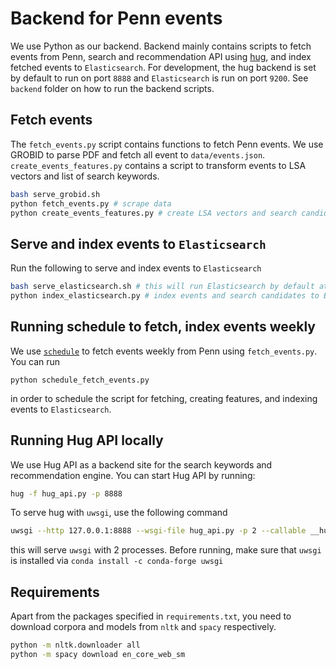 # Backend for Penn events

We use Python as our backend. Backend mainly contains scripts to fetch events from Penn, search and recommendation API using [hug](https://www.hug.rest/), and index fetched events to `Elasticsearch`. For development, the hug backend is set by default to run on port `8888` and `Elasticsearch` is run on port `9200`. See `backend` folder on how to run the backend scripts.

## Fetch events

The `fetch_events.py` script contains functions to fetch Penn events. We use GROBID to parse PDF and fetch all event to `data/events.json`. `create_events_features.py` contains a script to transform events to LSA vectors and list of search keywords.

```sh
bash serve_grobid.sh
python fetch_events.py # scrape data
python create_events_features.py # create LSA vectors and search candidates
```

## Serve and index events to `Elasticsearch`

Run the following to serve and index events to `Elasticsearch`

```sh
bash serve_elasticsearch.sh # this will run Elasticsearch by default at port 9200
python index_elasticsearch.py # index events and search candidates to Elasticsearch
```

## Running schedule to fetch, index events weekly

We use [`schedule`](https://github.com/dbader/schedule) to fetch events weekly from Penn using `fetch_events.py`.
You can run

```**sh**
python schedule_fetch_events.py
```

in order to schedule the script for fetching, creating features, and indexing events to `Elasticsearch`.

## Running Hug API locally

We use Hug API as a backend site for the search keywords and recommendation engine. You can start Hug API by running:

```sh
hug -f hug_api.py -p 8888
```

To serve hug with `uwsgi`, use the following command

```sh
uwsgi --http 127.0.0.1:8888 --wsgi-file hug_api.py -p 2 --callable __hug_wsgi__
```

this will serve `uwsgi` with 2 processes. Before running, make sure that `uwsgi` is installed via `conda install -c conda-forge uwsgi`

## Requirements

Apart from the packages specified in `requirements.txt`, you need to download corpora and models
from `nltk` and `spacy` respectively.

```sh
python -m nltk.downloader all
python -m spacy download en_core_web_sm
```
